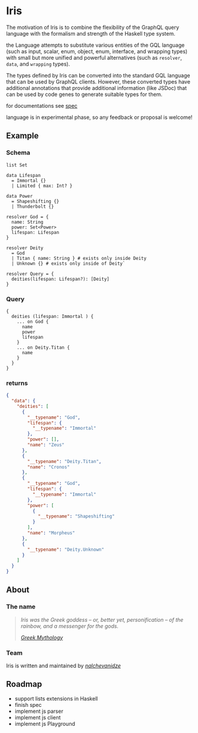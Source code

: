 # Iris

The motivation of Iris is to combine the flexibility of the GraphQL query language with the formalism and strength of the Haskell type system.

the Language attempts to substitute various entities of the GQL language (such as input, scalar, enum, object, enum, interface, and wrapping types) with small but more unified and powerful alternatives (such as `resolver`, `data`, and `wrapping` types).

The types defined by Iris can be converted into the standard GQL language that can be used by GraphQL clients. However, these converted types have additional annotations that provide additional information (like JSDoc) that can be used by code genes to generate suitable types for them.

for documentations see [spec](https://github.com/nalchevanidze/iris/tree/main/spec/index.md)

language is in experimental phase, so any feedback or proposal is welcome!

## Example

### Schema

```gql
list Set

data Lifespan 
  = Immortal {} 
  | Limited { max: Int? }

data Power
  = Shapeshifting {}
  | Thunderbolt {}

resolver God = {
  name: String
  power: Set<Power>
  lifespan: Lifespan
}

resolver Deity
  = God
  | Titan { name: String } # exists only inside Deity
  | Unknown {} # exists only inside of Deity`

resolver Query = {
  deities(lifespan: Lifespan?): [Deity]
}
```

### Query

```gql
{
  deities (lifespan: Immortal ) {
    ... on God {
      name
      power
      lifespan
    }
    ... on Deity.Titan {
      name
    }
  }
}
```

### returns

```json
{
  "data": {
    "deities": [
      {
        "__typename": "God",
        "lifespan": {
          "__typename": "Immortal"
        },
        "power": [],
        "name": "Zeus"
      },
      {
        "__typename": "Deity.Titan",
        "name": "Cronos"
      },
      {
        "__typename": "God",
        "lifespan": {
          "__typename": "Immortal"
        },
        "power": [
          {
            "__typename": "Shapeshifting"
          }
        ],
        "name": "Morpheus"
      },
      {
        "__typename": "Deity.Unknown"
      }
    ]
  }
}
```

## About

### The name

> _Iris was the Greek goddess – or, better yet, personification – of the rainbow, and a messenger for the gods._
>
> _[Greek Mythology](https://www.greekmythology.com/Other_Gods/Iris/iris.html)_

### Team

Iris is written and maintained by [_nalchevanidze_](https://github.com/nalchevanidze)

## Roadmap

- support lists extensions in Haskell
- finish spec
- implement js parser
- implement js client
- implement js Playground
